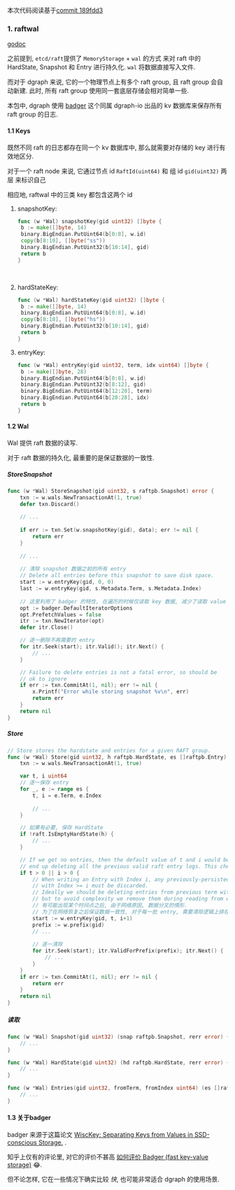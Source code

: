 本次代码阅读基于[commit 189fdd3](https://github.com/dgraph-io/dgraph/tree/189fdd3da091075668e97b7622f974ba154b73db)

### 1. raftwal

[godoc](https://godoc.org/github.com/dgraph-io/dgraph/raftwal)

之前提到, `etcd/raft`提供了 `MemoryStorage` + `wal` 的方式 来对 raft 中的 HardState, Snapshot 和 Entry 进行持久化. `wal` 将数据直接写入文件.



而对于 dgraph 来说, 它的一个物理节点上有多个 raft group, 且 raft group 会自动新建. 此时, 所有 raft group 使用同一套底层存储会相对简单一些.

本包中, dgraph 使用 [badger](https://github.com/dgraph-io/badger) 这个同属 dgraph-io 出品的 kv 数据库来保存所有 raft group 的日志.



#### 1.1 Keys

既然不同 raft 的日志都存在同一个 kv 数据库中, 那么就需要对存储的 key 进行有效地区分.

对于一个 raft node 来说, 它通过节点 id `RaftId(uint64)` 和 组 id `gid(uint32)` 两层 来标识自己

相应地, raftwal 中的三类 key 都包含这两个 id

1. snapshotKey:

   ```go
   func (w *Wal) snapshotKey(gid uint32) []byte {
   	b := make([]byte, 14)
   	binary.BigEndian.PutUint64(b[0:8], w.id)
   	copy(b[8:10], []byte("ss"))
   	binary.BigEndian.PutUint32(b[10:14], gid)
   	return b
   }
   ```

   ​

2. hardStateKey:

   ```go
   func (w *Wal) hardStateKey(gid uint32) []byte {
   	b := make([]byte, 14)
   	binary.BigEndian.PutUint64(b[0:8], w.id)
   	copy(b[8:10], []byte("hs"))
   	binary.BigEndian.PutUint32(b[10:14], gid)
   	return b
   }
   ```

3. entryKey:

   ```go
   func (w *Wal) entryKey(gid uint32, term, idx uint64) []byte {
   	b := make([]byte, 28)
   	binary.BigEndian.PutUint64(b[0:8], w.id)
   	binary.BigEndian.PutUint32(b[8:12], gid)
   	binary.BigEndian.PutUint64(b[12:20], term)
   	binary.BigEndian.PutUint64(b[20:28], idx)
   	return b
   }
   ```



#### 1.2 Wal

Wal 提供 raft 数据的读写.

对于 raft 数据的持久化, 最重要的是保证数据的一致性.



##### StoreSnapshot

```go
func (w *Wal) StoreSnapshot(gid uint32, s raftpb.Snapshot) error {
	txn := w.wals.NewTransactionAt(1, true)
	defer txn.Discard()
	
	// ...
	
	if err := txn.Set(w.snapshotKey(gid), data); err != nil {
		return err
	}
	
	// ...
	
	// 清除 snapshot 数据之前的所有 entry
	// Delete all entries before this snapshot to save disk space.
	start := w.entryKey(gid, 0, 0)
	last := w.entryKey(gid, s.Metadata.Term, s.Metadata.Index)
	
	// 这里利用了 badger 的特性, 在遍历的时候仅读取 key 数据, 减少了读取 value 带来的开销
	opt := badger.DefaultIteratorOptions
	opt.PrefetchValues = false
	itr := txn.NewIterator(opt)
	defer itr.Close()

	// 逐一删除不再需要的 entry
	for itr.Seek(start); itr.Valid(); itr.Next() {
		// ...
	}

	// Failure to delete entries is not a fatal error, so should be
	// ok to ignore
	if err := txn.CommitAt(1, nil); err != nil {
		x.Printf("Error while storing snapshot %v\n", err)
		return err
	}
	return nil
}
```





##### Store

```go
// Store stores the hardstate and entries for a given RAFT group.
func (w *Wal) Store(gid uint32, h raftpb.HardState, es []raftpb.Entry) error {
	txn := w.wals.NewTransactionAt(1, true)

	var t, i uint64
	// 逐一保存 entry
	for _, e := range es {
		t, i = e.Term, e.Index
		
		// ...
	}

	// 如果有必要, 保存 HardState
	if !raft.IsEmptyHardState(h) {
		// ...
	}

	// If we get no entries, then the default value of t and i would be zero. That would
	// end up deleting all the previous valid raft entry logs. This check avoids that.
	if t > 0 || i > 0 {
		// When writing an Entry with Index i, any previously-persisted entries
		// with Index >= i must be discarded.
		// Ideally we should be deleting entries from previous term with index >= i,
		// but to avoid complexity we remove them during reading from wal.
		// 有可能出现某个时间点之后, 由于网络原因, 数据分叉的情形.
		// 为了在网络恢复之后保证数据一致性, 对于每一批 entry, 需要清除逻辑上排在这批数据之后的 entry.
		start := w.entryKey(gid, t, i+1)
		prefix := w.prefix(gid)
		// ...
		
		// 逐一清除
		for itr.Seek(start); itr.ValidForPrefix(prefix); itr.Next() {
			// ...
		}
	}
	if err := txn.CommitAt(1, nil); err != nil {
		return err
	}
	return nil
}
```



##### 读取

```go
func (w *Wal) Snapshot(gid uint32) (snap raftpb.Snapshot, rerr error) {
	// ...
}
```



```go
func (w *Wal) HardState(gid uint32) (hd raftpb.HardState, rerr error) {
	// ...
}
```



```go
func (w *Wal) Entries(gid uint32, fromTerm, fromIndex uint64) (es []raftpb.Entry, rerr error) {
	// ...
}
```



#### 1.3 关于badger

badger 来源于这篇论文 [WiscKey: Separating Keys from Values in SSD-conscious Storage.](https://www.usenix.org/system/files/conference/fast16/fast16-papers-lu.pdf) .

知乎上仅有的评论里, 对它的评价不甚高 [如何评价 Badger (fast key-value storage)](https://www.zhihu.com/question/59895275/answer/170359113) 😂.

但不论怎样, 它在一些情况下确实比较 *快*, 也可能非常适合 dgraph 的使用场景.

